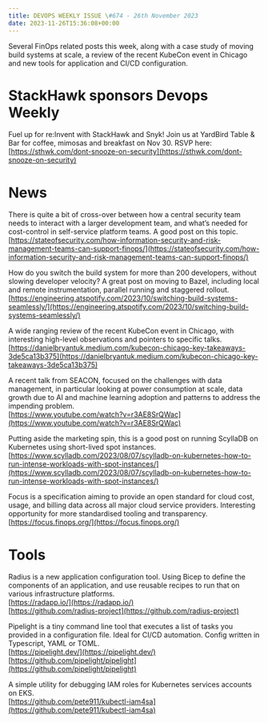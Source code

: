 ```yaml
---
title: DEVOPS WEEKLY ISSUE \#674 - 26th November 2023 
date: 2023-11-26T15:36:08+00:00
---
```


Several FinOps related posts this week, along with a case study of moving build systems at scale, a review of the recent KubeCon event in Chicago and new tools for application and CI/CD configuration.


StackHawk sponsors Devops Weekly
============================

Fuel up for re:Invent with StackHawk and Snyk! Join us at YardBird Table & Bar for coffee, mimosas and breakfast on Nov 30. RSVP here:
<br>[https://sthwk.com/dont-snooze-on-security](https://sthwk.com/dont-snooze-on-security)


News
====

There is quite a bit of cross-over between how a central security team needs to interact with a larger development team, and what’s needed for cost-control in self-service platform teams. A good post on this topic.
<br>[https://stateofsecurity.com/how-information-security-and-risk-management-teams-can-support-finops/](https://stateofsecurity.com/how-information-security-and-risk-management-teams-can-support-finops/)


How do you switch the build system for more than 200 developers, without slowing developer velocity? A great post on moving to Bazel, including local and remote instrumentation, parallel running and staggered rollout.
<br>[https://engineering.atspotify.com/2023/10/switching-build-systems-seamlessly/](https://engineering.atspotify.com/2023/10/switching-build-systems-seamlessly/)


A wide ranging review of the recent KubeCon event in Chicago, with interesting high-level observations and pointers to specific talks.
<br>[https://danielbryantuk.medium.com/kubecon-chicago-key-takeaways-3de5ca13b375](https://danielbryantuk.medium.com/kubecon-chicago-key-takeaways-3de5ca13b375)


A recent talk from SEACON, focused on the challenges with data management, in particular looking at power consumption at scale, data growth due to AI and machine learning adoption and patterns to address the impending problem.
<br>[https://www.youtube.com/watch?v=r3AE8SrQWac](https://www.youtube.com/watch?v=r3AE8SrQWac)


Putting aside the marketing spin, this is a good post on running ScyllaDB on Kubernetes using short-lived spot instances.
<br>[https://www.scylladb.com/2023/08/07/scylladb-on-kubernetes-how-to-run-intense-workloads-with-spot-instances/](https://www.scylladb.com/2023/08/07/scylladb-on-kubernetes-how-to-run-intense-workloads-with-spot-instances/)


Focus is a specification aiming to provide an open standard for cloud cost, usage, and billing data across all major cloud service providers. Interesting opportunity for more standardised tooling and transparency.
<br>[https://focus.finops.org/](https://focus.finops.org/)


Tools
=====

Radius is a new application configuration tool. Using Bicep to define the components of an application, and use reusable recipes to run that on various infrastructure platforms.
<br>[https://radapp.io/](https://radapp.io/)
<br>[https://github.com/radius-project](https://github.com/radius-project)


Pipelight is a tiny command line tool that executes a list of tasks you provided in a configuration file. Ideal for CI/CD automation. Config written in Typescript, YAML or TOML.
<br>[https://pipelight.dev/](https://pipelight.dev/)
<br>[https://github.com/pipelight/pipelight](https://github.com/pipelight/pipelight)


A simple utility for debugging IAM roles for Kubernetes services accounts on EKS.
<br>[https://github.com/pete911/kubectl-iam4sa](https://github.com/pete911/kubectl-iam4sa)




